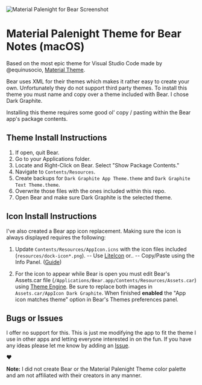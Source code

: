 ![Material Palenight for Bear Screenshot](http://r3v.in/92KgIQ/Screen-Shot-2018-12-07-03-00-54.72.png)

# Material Palenight Theme for Bear Notes (macOS)

Based on the most epic theme for Visual Studio Code made by @equinusocio, [Material Theme](https://github.com/equinusocio/vsc-material-theme).

Bear uses XML for their themes which makes it rather easy to create your own. Unfortunately they do not support third party themes. To install this theme you must name and copy over a theme included with Bear. I chose Dark Graphite.

Installing this theme requires some good ol' copy / pasting within the Bear app's package contents.

## Theme Install Instructions

1. If open, quit Bear.
2. Go to your Applications folder.
3. Locate and Right-Click on Bear. Select "Show Package Contents."
4. Navigate to `Contents/Resources`. 
5. Create backups for `Dark Graphite App Theme.theme` and `Dark Graphite Text Theme.theme`.
6. Overwrite those files with the ones included within this repo.
7. Open Bear and make sure Dark Graphite is the selected theme.

## Icon Install Instructions

I've also created a Bear app icon replacement. Making sure the icon is always displayed requires the following:

1. Update `Contents/Resources/AppIcon.icns` with the icon files included (`resources/dock-icon*.png`).
  -- Use [LiteIcon](https://freemacsoft.net/liteicon/) or..
  -- Copy/Paste using the Info Panel. ([Guide](http://osxdaily.com/2013/06/04/change-icon-mac/))

2. For the icon to appear while Bear is open you must edit Bear's Assets.car file (`/Applications/Bear.app/Contents/Resources/Assets.car`) using [Theme Engine](https://github.com/alexzielenski/ThemeEngine). Be sure to replace both images in `Assets.car/AppIcon Dark Graphite`. When finished **enabled** the "App icon matches theme" option in Bear's Themes preferences panel.

## Bugs or Issues

I offer no support for this. This is just me modifying the app to fit the theme I use in other apps and letting everyone interested in on the fun. If you have any ideas please let me know by adding an [Issue](https://github.com/r3volution11/bear-theme-material-palenight/issues).

❤️


**Note:** I did not create Bear or the Material Palenight Theme color palette and am not affiliated with their creators in any manner.
